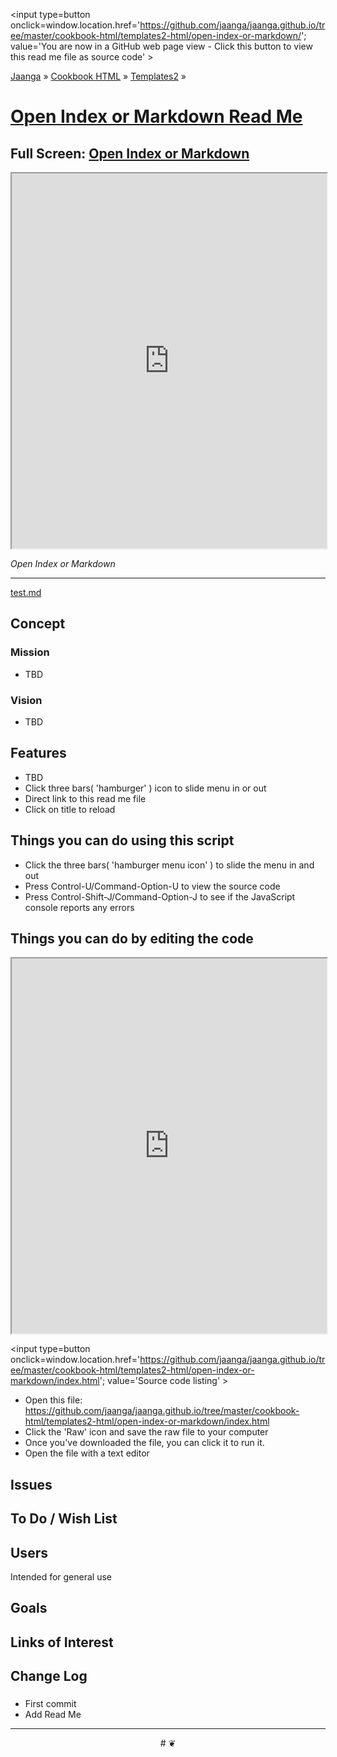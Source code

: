 ﻿<span style=display:none; >[You are now in a GitHub source code view - click this link to view Read Me file as a web page]
( https://jaanga.github.io/cookbook-html/templates2-html/open-index-or-markdown/#readme.md "View file as a web page." ) </span>
<input type=button onclick=window.location.href='https://github.com/jaanga/jaanga.github.io/tree/master/cookbook-html/templates2-html/open-index-or-markdown/';
value='You are now in a GitHub web page view - Click this button to view this read me file as source code' >

[Jaanga]( https://jaanga.github.io ) &raquo; [Cookbook HTML]( http://jaangas.github.io/cookbook-html/  ) &raquo;
[Templates2]( https://jaanga.github.io/cookbook-html/templates2-html/ ) &raquo;


[Open Index or Markdown Read Me]( https://jaanga.github.io/cookbook-html/templates2-html/open-index-or-markdown/index.html#README.md )
===

## Full Screen: [ Open Index or Markdown ]( https://jaanga.github.io/cookbook-html/templates2-html/open-index-or-markdown/index.html )


<img src="" style=display:none; width=800 >

<iframe src=https://jaanga.github.io/cookbook-html/templates2-html/open-index-or-markdown/index.html width=100% height=600px ></iframe>


_Open Index or Markdown_

***

[test.md]( index.html#test.md )



## Concept

### Mission

* TBD


### Vision

* TBD

## Features

* TBD
* Click three bars( 'hamburger' ) icon to slide menu in or out
* Direct link to this read me file
* Click on title to reload


## Things you can do using this script


* Click the three bars( 'hamburger menu icon' ) to slide the menu in and out
* Press Control-U/Command-Option-U to view the source code
* Press Control-Shift-J/Command-Option-J to see if the JavaScript console reports any errors



## Things you can do by editing the code

<iframe src='https://jaanga.github.io/cookbook-html/examples/libraries/ace-editor/ace-view-r1.html#
	https://jaanga.github.io/cookbook-html/templates2-html/open-index-or-markdown/index.html' width=100% height=600 ></iframe>

<input type=button onclick=window.location.href='https://github.com/jaanga/jaanga.github.io/tree/master/cookbook-html/templates2-html/open-index-or-markdown/index.html';
value='Source code listing' >


* Open this file: https://github.com/jaanga/jaanga.github.io/tree/master/cookbook-html/templates2-html/open-index-or-markdown/index.html
* Click the 'Raw' icon and save the raw file to your computer
* Once you've downloaded the file, you can click it to run it.
* Open the file with a text editor


## Issues



## To Do / Wish List



## Users

Intended for general use


## Goals


## Links of Interest


## Change Log

###

* First commit
* Add Read Me


***

<center title='Jaanga ~ your 3D happy place' >
# <a href=javascript:window.scrollTo(0,0); style=text-decoration:none; > ❦ </a>
</center>
